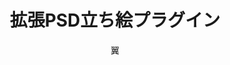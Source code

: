 ---
title: 拡張PSD立ち絵プラグイン
description: PSDTool記法を参考にした、より便利にPSDファイルを立ち絵として使用できるようにする立ち絵プラグインです
author: 翼
date:
keywords: [""]
category: [""]
---